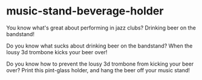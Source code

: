 # music-stand-beverage-holder

You know what's great about performing in jazz clubs? Drinking beer on the bandstand!

Do you know what sucks about drinking beer on the bandstand? When the lousy 3d trombone kicks your beer over!

Do you know how to prevent the lousy 3d trombone from kicking your beer over? Print this pint-glass holder, and hang the beer off your music stand!
